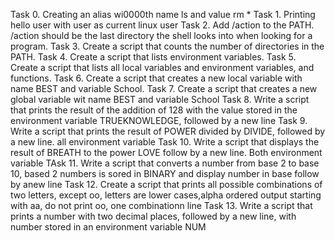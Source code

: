 Task 0. Creating an alias wi0000th name ls and value rm *
Task 1. Printing hello user with user as current linux user
Task 2. Add /action to the PATH. /action should be the last directory the shell looks into when looking for a program.
Task 3. Create a script that counts the number of directories in the PATH.
Task 4. Create a script that lists environment variables.
Task 5. Create a script that lists all local variables and environment variables, and functions.
Task 6. Create a script that creates a new local variable with name BEST and variable School.
Task 7. Create a script that creates a new global variable wit name BEST and variable School
Task 8. Write a script that prints the result of the addition of 128 with the value stored in the environment variable TRUEKNOWLEDGE, followed by a new line
Task 9. Write a script that prints the result of POWER divided by DIVIDE, followed by a new line. all environment variable
Task 10. Write a script that displays the result of BREATH to the power LOVE follow by a new line. Both environment variable
TAsk 11. Write a script that converts a number from base 2 to base 10, based 2 numbers is sored in BINARY and display number in base follow by anew line
Task 12. Create a script that prints all possible combinations of two letters, except oo, letters are lower cases,alpha ordered output starting with aa, do not print oo, one combinationn line
Task 13. Write a script that prints a number with two decimal places, followed by a new line, with number stored in an environment variable NUM
